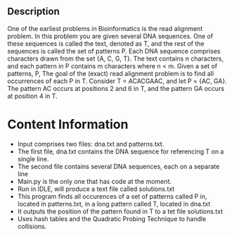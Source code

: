 ## Description
One of the earliest problems in Bioinformatics is the read alignment problem. In this problem
you are given several DNA sequences. One of these sequences is called the text, denoted as T,
and the rest of the sequences is called the set of patterns P. Each DNA sequence comprises
characters drawn from the set {A, C, G, T}. The text contains n characters, and each pattern
in P contains m characters where n < m.
Given a set of patterns, P, The goal of the (exact) read alignment problem is to find all
occurrences of each P in T.
Consider T = ACACGAAC, and let P = {AC, GA}. The pattern AC occurs at positions 2
and 6 in T, and the pattern GA occurs at position 4 in T.

# Content Information
* Input comprises two files: dna.txt and patterns.txt. 
* The first file, dna.txt contains the DNA sequence for referencing T on a single line. 
* The second file contains several DNA sequences, each on a separate line
* Main.py is the only one that has code at the moment.
* Run in IDLE, will produce a text file called solutions.txt
* This program finds all occurences of a set of patterns called P in, located in patterns.txt, in a long pattern called T, located in dna.txt
* It outputs the position of the pattern found in T to a tet file solutions.txt
* Uses hash tables and the Quadratic Probing Technique to handle collisions.
